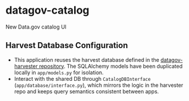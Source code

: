 # datagov-catalog
New Data.gov catalog UI

## Harvest Database Configuration

- This application reuses the harvest database defined in the
  [datagov-harvester repository](https://github.com/GSA/datagov-harvester).
  The SQLAlchemy models have been duplicated locally in `app/models.py` for
  isolation.
- Interact with the shared DB through `CatalogDBInterface`
  (`app/database/interface.py`), which mirrors the logic in the harvester
  repo and keeps query semantics consistent between apps.
